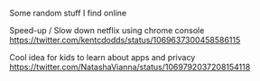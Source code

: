 Some random stuff I find online


Speed-up / Slow down netflix using chrome console
https://twitter.com/kentcdodds/status/1069637300458586115

Cool idea for kids to learn about apps and privacy
https://twitter.com/NatashaVianna/status/1069792037208154118


